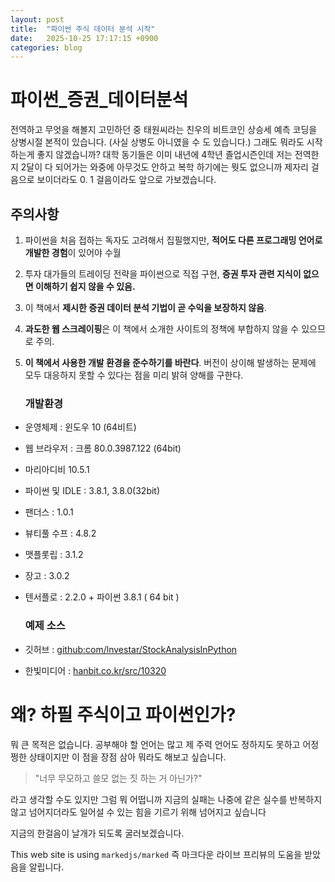 ```yaml
---
layout: post
title:  "파이썬 주식 데이터 분석 시작"
date:   2025-10-25 17:17:15 +0900
categories: blog
---
```


# 파이썬_증권_데이터분석

전역하고 무엇을 해볼지 고민하던 중 태원씨라는 친우의 비트코인 상승세 예측 코딩을 상병시절 본적이 있습니다.
 (사실 상병도 아니였을 수 도 있습니다.) 
 그래도 뭐라도 시작하는게 좋지 않겠습니까? 대학 동기들은 이미 내년에 4학년 졸업시즌인데 저는 전역한지 2달이 다 되어가는 와중에 아무것도 안하고 복학 하기에는 뭣도 없으니까 제자리 걸음으로 보이더라도 0. 1 걸음이라도 앞으로 가보겠습니다.

## 주의사항

1.  파이썬을 처음 접하는 독자도 고려해서 집필했지만, **적어도 다른 프로그래밍 언어로 개발한 경험**이 있어야 수월
2.  투자 대가들의 트레이딩 전략을 파이썬으로 직접 구현, **증권 투자 관련 지식이 없으면 이해하기 쉽지 않을 수 있음.**
3.  이 책에서 **제시한 증권 데이터 분석 기법이 곧 수익을 보장하지 않음**.
4.  **과도한 웹 스크레이핑**은 이 책에서 소개한 사이트의 정책에 부합하지 않을 수 있으므로 주의.
5.  **이 책에서 사용한 개발 환경을 준수하기를 바란다**. 버전이 상이해 발생하는 문제에 모두 대응하지 못할 수 있다는 점을 미리 밝혀 양해를 구한다.

       ### 개발환경

-   운영체제 : 윈도우 10 (64비트)
-   웹 브라우저 : 크롬 80.0.3987.122 (64bit)
-   마리아디비 10.5.1
-   파이썬 및 IDLE : 3.8.1, 3.8.0(32bit)
-   팬더스 : 1.0.1
-   뷰티풀 수프 : 4.8.2
-   맷플롯립 : 3.1.2
-   장고 : 3.0.2
-   텐서플로 : 2.2.0 + 파이썬 3.8.1 ( 64 bit )

    ### 예제 소스

-   깃허브 : [github:com/lnvestar/StockAnalysisInPython](https://github.com/INVESTAR/StockAnalysisInPython)
-   한빛미디어 : [hanbit.co.kr/src/10320](https://www.hanbit.co.kr/support/supplement_survey.html?pcode=B7026921929)


# 왜? 하필 주식이고 파이썬인가?

뭐 큰 목적은 없습니다. 공부해야 할 언어는 많고 제 주력 언어도 정하지도 못하고 어정쩡한 상태이지만 이 점을 장점 삼아 뭐라도 해보고 싶습니다. 

> "너무 무모하고 쓸모 없는 짓 하는 거 아닌가?"

라고 생각할 수도 있지만 그럼 뭐 어떱니까 지금의 실패는 나중에 같은 실수를 반복하지 않고 넘어지더라도 일어설 수 있는 힘을 기르기 위해 넘어지고 싶습니다

지금의 한걸음이 날개가 되도록 굴러보겠습니다.

This web site is using `markedjs/marked` 즉 마크다운 라이브 프리뷰의 도움을 받았음을 알립니다.

